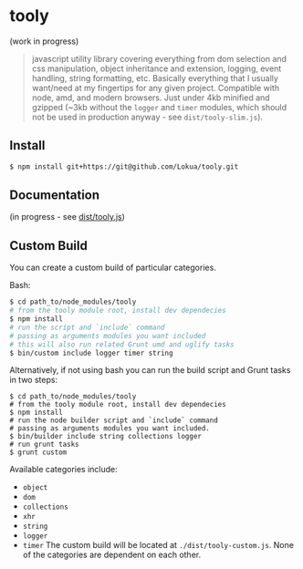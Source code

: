 # tooly

(work in progress)

> javascript utility library covering everything from dom selection and css manipulation,
> object inheritance and extension, logging, event handling, string formatting, etc. Basically everything
> that I usually want/need at my fingertips for any given project.
> Compatible with node, amd, and modern browsers. 
> Just under 4kb minified and gzipped (~3kb without the `logger` and `timer` modules, which should not be used in production anyway - see `dist/tooly-slim.js`). 

## Install

```bash
$ npm install git+https://git@github.com/Lokua/tooly.git
```

## Documentation

(in progress - see [dist/tooly.js](dist/tooly.js))

## Custom Build
  
You can create a custom build of particular categories.

Bash:

```bash
$ cd path_to/node_modules/tooly
# from the tooly module root, install dev dependecies
$ npm install
# run the script and `include` command
# passing as arguments modules you want included 
# this will also run related Grunt umd and uglify tasks
$ bin/custom include logger timer string
```

Alternatively, if not using bash you can run the 
build script and Grunt tasks in two steps:

```shell
$ cd path_to/node_modules/tooly
# from the tooly module root, install dev dependecies
$ npm install
# run the node builder script and `include` command
# passing as arguments modules you want included. 
$ bin/builder include string collections logger
# run grunt tasks
$ grunt custom
```

Available categories include:
+ `object`
+ `dom`
+ `collections`
+ `xhr`
+ `string`
+ `logger`
+ `timer` 
The custom build will be located at `./dist/tooly-custom.js`. 
None of the categories are dependent on each other.

